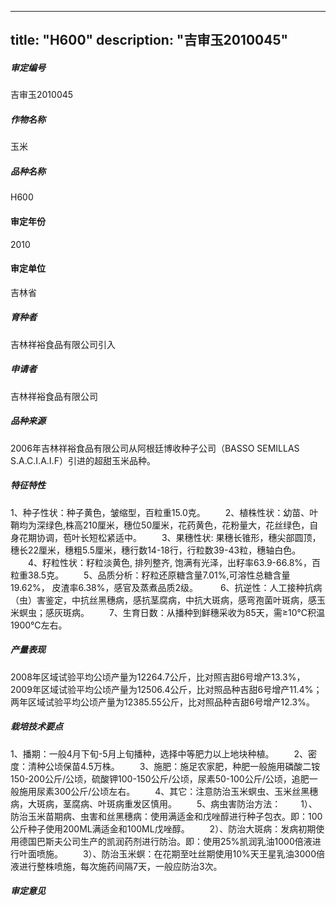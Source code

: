 
---
title: "H600"
description: "吉审玉2010045"
---
##### 审定编号 
吉审玉2010045

##### 作物名称
玉米

##### 品种名称
H600

#### 审定年份
2010	

#### 审定单位
吉林省

##### 育种者
吉林祥裕食品有限公司引入

##### 申请者
吉林祥裕食品有限公司

##### 品种来源
 2006年吉林祥裕食品有限公司从阿根廷博收种子公司（BASSO SEMILLAS S.A.C.I.A.I.F）引进的超甜玉米品种。

##### 特征特性
1、种子性状：种子黄色，皱缩型，百粒重15.0克。
　　2、植株性状：幼苗、叶鞘均为深绿色,株高210厘米，穗位50厘米，花药黄色，花粉量大，花丝绿色，自身花期协调，苞叶长短松紧适中。
　　3、果穗性状: 果穗长锥形，穗尖部圆顶，穗长22厘米，穗粗5.5厘米，穗行数14-18行，行粒数39-43粒，穗轴白色。
　　4、籽粒性状：籽粒淡黄色, 排列整齐, 饱满有光泽，出籽率63.9-66.8%，百粒重38.5克。 
　　5、品质分析：籽粒还原糖含量7.01%,可溶性总糖含量19.62%， 皮渣率6.38%，感官及蒸煮品质2级。
　　 6、抗逆性：人工接种抗病（虫）害鉴定，中抗丝黑穗病，感抗茎腐病，中抗大斑病，感弯孢菌叶斑病，感玉米螟虫；感灰斑病。
　　7、生育日数：从播种到鲜穗采收为85天，需≥10℃积温 1900℃左右。


##### 产量表现
2008年区域试验平均公顷产量为12264.7公斤，比对照吉甜6号增产13.3%，2009年区域试验平均公顷产量为12506.4公斤，比对照品种吉甜6号增产11.4%；两年区域试验平均公顷产量为12385.55公斤，比对照品种吉甜6号增产12.3%。

##### 栽培技术要点
1、播期：一般4月下旬-5月上旬播种，选择中等肥力以上地块种植。
　　2、密度：清种公顷保苗4.5万株。
　　3、施肥：施足农家肥，种肥一般施用磷酸二铵150-200公斤/公顷，硫酸钾100-150公斤/公顷，尿素50-100公斤/公顷，追肥一般施用尿素300公斤/公顷左右。 
　　4、其它：注意防治玉米螟虫、玉米丝黑穗病，大斑病，茎腐病、叶斑病重发区慎用。
　　5、病虫害防治方法：
　　1）、防治玉米苗期病、虫害和丝黑穗病：使用满适金和戊唑醇进行种子包衣。即：100公斤种子使用200ML满适金和100ML戊唑醇。
　　2）、防治大斑病：发病初期使用德国巴斯夫公司生产的凯润药剂进行防治。即：使用25%凯润乳油1000倍液进行叶面喷施。
　　3）、防治玉米螟：在花期至吐丝期使用10%天王星乳油3000倍液进行整株喷施，每次施药间隔7天，一般应防治3次。


##### 审定意见



